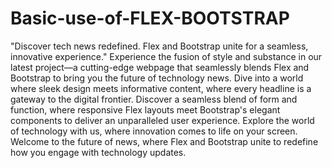 # Basic-use-of-FLEX-BOOTSTRAP
"Discover tech news redefined. Flex and Bootstrap unite for a seamless, innovative experience."
Experience the fusion of style and substance in our latest project—a cutting-edge webpage that
seamlessly blends Flex and Bootstrap to bring you the future of technology news. Dive into a world where
sleek design meets informative content, where every headline is a gateway to the digital frontier. Discover a 
seamless blend of form and function, where responsive Flex layouts meet Bootstrap's elegant components to deliver 
an unparalleled user experience. Explore the world of technology with us, where innovation comes to life on your screen.
Welcome to the future of news, where Flex and Bootstrap unite to redefine how you engage with technology updates.
